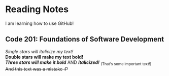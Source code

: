 # Reading Notes
I am learning how to use GitHub!
## Code 201: Foundations of Software Development
*Single stars will italicize my text!*    
**Double stars will make my text bold!**    
***Three stars will make it bold*** AND ***italicized!*** <sub>(That's some important text!)</sub>    
~~And this text was a mistake :P~~
